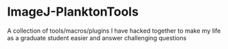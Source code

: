 # ImageJ-PlanktonTools
A collection of tools/macros/plugins I have hacked together to make my life as a graduate student easier and answer challenging questions

